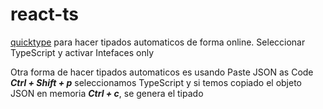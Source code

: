 # react-ts


[quicktype](https://app.quicktype.io/) para hacer tipados automaticos de forma online. Seleccionar TypeScript y activar Intefaces only

Otra forma de hacer tipados automaticos es usando Paste JSON as Code ***Ctrl + Shift + p*** seleccionamos TypeScript y si temos copiado el objeto JSON en memoria ***Ctrl + c***, se genera el tipado 
